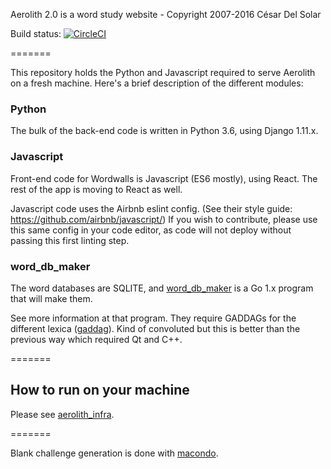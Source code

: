 Aerolith 2.0 is a word study website - Copyright 2007-2016 César Del Solar

Build status: [![CircleCI](https://circleci.com/gh/domino14/Webolith.svg?style=svg&circle-token=63b1498e4c366aff7052ee02d1e4cf59075e235d)](https://circleci.com/gh/domino14/Webolith)

=======

This repository holds the Python and Javascript required to serve Aerolith on a fresh machine. Here's a brief description of the different modules:

### Python

The bulk of the back-end code is written in Python 3.6, using Django 1.11.x.

### Javascript

Front-end code for Wordwalls is Javascript (ES6 mostly), using React. The rest of the app is moving to React as well. 

Javascript code uses the Airbnb eslint config. (See their style guide: https://github.com/airbnb/javascript/)
If you wish to contribute, please use this same config in your code editor, as code will not deploy without passing this first linting step.

### word_db_maker

The word databases are SQLITE, and [word_db_maker](https://github.com/domino14/word_db_maker) is a Go 1.x program that will make them.

See more information at that program. They require GADDAGs for the different lexica ([gaddag](https://github.com/domino14/macondo/tree/master/gaddag)). Kind of convoluted but this is better than the previous way which required Qt and C++.

=======

## How to run on your machine

Please see [aerolith_infra](https://github.com/domino14/aerolith_infra).

=======

Blank challenge generation is done with [macondo](https://github.com/domino14/macondo/tree/master/anagrammer/blank_challenges.go).

